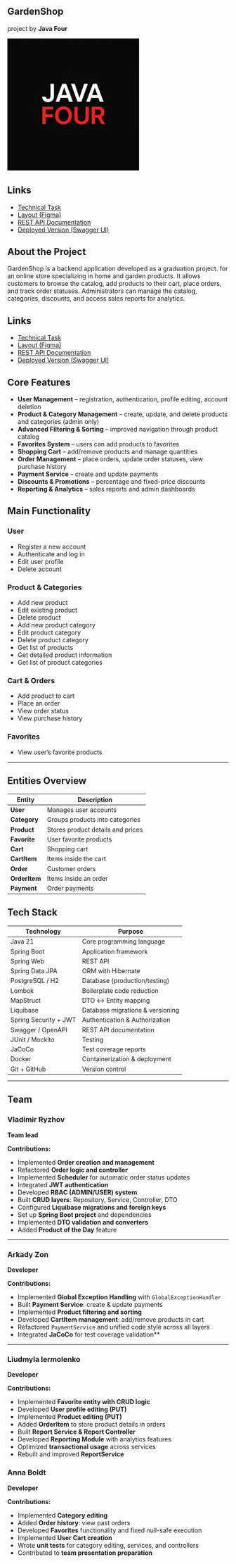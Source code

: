 ## GardenShop
project by **Java Four**
<p align="left">
  <img src="java.png" alt="Java Four Team" width="300 "/>
</p>

## Links

- [Technical Task](https://docs.google.com/document/d/1Xn41eFhdYAJVYzRucsNwpbLJ5lNxdvpfx__SZf5DwXA/edit?tab=t.0#heading=h.e2bcw3kuo1da)
- [Layout (Figma)](https://www.figma.com/design/SDNWLzCWkh9ZXdCpWEaByv/project-frontend?node-id=5251-7386&p=f&t=GAPyXsk75XCC4sjs-0)
- [REST API Documentation](https://confirmed-baron-2e5.notion.site/REST-API-f186cf63a46c4020b2237f73093922ab)
- [Deployed Version (Swagger UI)](http://150.241.114.225:8082/swagger-ui/index.html#/)


## About the Project

GardenShop is a backend application developed as a graduation project. for an online store specializing
in home and garden products. It allows customers to browse the catalog, add products to their cart, place orders, and track order statuses.
Administrators can manage the catalog, categories, discounts, and access sales reports for analytics.


## Links

- [Technical Task](https://docs.google.com/document/d/1Xn41eFhdYAJVYzRucsNwpbLJ5lNxdvpfx__SZf5DwXA/edit?tab=t.0#heading=h.e2bcw3kuo1da)
- [Layout (Figma)](https://www.figma.com/design/SDNWLzCWkh9ZXdCpWEaByv/project-frontend?node-id=5251-7386&p=f&t=GAPyXsk75XCC4sjs-0)
- [REST API Documentation](https://confirmed-baron-2e5.notion.site/REST-API-f186cf63a46c4020b2237f73093922ab)
- [Deployed Version (Swagger UI)](http://150.241.114.225:8082/swagger-ui/index.html#/)

## Core Features
- **User Management** – registration, authentication, profile editing, account deletion
- **Product & Category Management** – create, update, and delete products and categories (admin only)
- **Advanced Filtering & Sorting** – improved navigation through product catalog
- **Favorites System** – users can add products to favorites
- **Shopping Cart** – add/remove products and manage quantities
- **Order Management** – place orders, update order statuses, view purchase history
- **Payment Service** – create and update payments
- **Discounts & Promotions** – percentage and fixed-price discounts
- **Reporting & Analytics** – sales reports and admin dashboards



## Main Functionality

### User
- Register a new account
- Authenticate and log in
- Edit user profile
- Delete account

### Product & Categories
- Add new product
- Edit existing product
- Delete product
- Add new product category
- Edit product category
- Delete product category
- Get list of products
- Get detailed product information
- Get list of product categories

### Cart & Orders
- Add product to cart
- Place an order
- View order status
- View purchase history

### Favorites
- View user’s favorite products

---

## Entities Overview

| Entity     | Description                        |
|------------|------------------------------------|
| **User**   | Manages user accounts              |
| **Category** | Groups products into categories  |
| **Product**  | Stores product details and prices |
| **Favorite** | User favorite products           |
| **Cart**     | Shopping cart                    |
| **CartItem** | Items inside the cart            |
| **Order**    | Customer orders                  |
| **OrderItem**| Items inside an order            |
| **Payment**  | Order payments                   |



## Tech Stack

| Technology         | Purpose                               |
|---------------------|---------------------------------------|
| Java 21            | Core programming language             |
| Spring Boot        | Application framework                 |
| Spring Web         | REST API                              |
| Spring Data JPA    | ORM with Hibernate                    |
| PostgreSQL / H2    | Database (production/testing)          |
| Lombok             | Boilerplate code reduction            |
| MapStruct          | DTO ↔ Entity mapping                  |
| Liquibase          | Database migrations & versioning      |
| Spring Security + JWT | Authentication & Authorization     |
| Swagger / OpenAPI  | REST API documentation                |
| JUnit / Mockito    | Testing                               |
| JaCoCo             | Test coverage reports                 |
| Docker             | Containerization & deployment         |
| Git + GitHub       | Version control                       |

---

## Team

### Vladimir Ryzhov
**Team lead**

**Contributions:**
- Implemented **Order creation and management**
- Refactored **Order logic and controller**
- Implemented **Scheduler** for automatic order status updates
- Integrated **JWT authentication**
- Developed **RBAC (ADMIN/USER) system**
- Built **CRUD layers**: Repository, Service, Controller, DTO
- Configured **Liquibase migrations and foreign keys**
- Set up **Spring Boot project** and dependencies
- Implemented **DTO validation and converters**
- Added **Product of the Day** feature

---

### Arkady Zon
**Developer**

**Contributions:**
- Implemented **Global Exception Handling** with `GlobalExceptionHandler`
- Built **Payment Service**: create & update payments
- Implemented **Product filtering and sorting**
- Developed **CartItem management**: add/remove products in cart
- Refactored `PaymentService` and unified code style across all layers
- Integrated **JaCoCo** for test coverage validation**

---

### Liudmyla Iermolenko
**Developer**

**Contributions:**
- Implemented **Favorite entity with CRUD logic**
- Developed **User profile editing (PUT)**
- Implemented **Product editing (PUT)**
- Added **OrderItem** to store product details in orders
- Built **Report Service & Report Controller**
- Developed **Reporting Module** with analytics features
- Optimized **transactional usage** across services
- Rebuilt and improved **ReportService**

### Anna Boldt
**Developer**

**Contributions:**
- Implemented **Category editing**
- Added **Order history**: view past orders
- Developed **Favorites** functionality and fixed null-safe execution
- Implemented **User Cart creation**
- Wrote **unit tests** for category editing, services, and controllers
- Contributed to **team presentation preparation**
